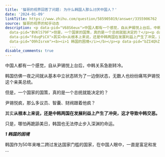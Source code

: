 ```yaml
---
title: '猫哥的视界回答了问题: 为什么韩国人那么讨厌中国人？'
date: '2024-01-09'
linkTitle: https://www.zhihu.com/question/585905019/answer/3355906762
source: 猫哥的视界的知乎动态
description: <p data-pid="V68S6eux">中国人都有一个感觉，自从尹锡悦上台后，中韩关系急剧转冷。</p><p data-pid="2R9jbCah">韩国仿佛一夜之间就从基本中立状态转为了一边倒状态，无数人也纷纷痛骂尹锡悦这个亲美总统。</p><p
  data-pid="BVKlS79F">但是，一个国家的国策，真的是一个总统就能决定的？</p><p data-pid="M6MkiXjF">尹锡悦疯，那么多议员、智囊、财阀跟着他疯？</p><p
  data-pid="FduqPiCX">其实<b>从根本上来说，还是中韩两国在发展利益上产生了冲突，这才导致中韩交恶。</b></p><p data-pid="NyH30o9B">只是，哪怕再跪舔美日，韩国也无法停止步入深渊的命运。</p><p
  data-pid="O9hIsrxm"><b><i>1 韩国的困境</i></b></p><p data-pid="bZI4QhZi">韩国作为50年来唯二跨过发达国家门槛的国家，在中国人眼中，一直是富足和发
  ...
disable_comments: true
---
```

<p data-pid="V68S6eux">中国人都有一个感觉，自从尹锡悦上台后，中韩关系急剧转冷。</p><p data-pid="2R9jbCah">韩国仿佛一夜之间就从基本中立状态转为了一边倒状态，无数人也纷纷痛骂尹锡悦这个亲美总统。</p><p data-pid="BVKlS79F">但是，一个国家的国策，真的是一个总统就能决定的？</p><p data-pid="M6MkiXjF">尹锡悦疯，那么多议员、智囊、财阀跟着他疯？</p><p data-pid="FduqPiCX">其实<b>从根本上来说，还是中韩两国在发展利益上产生了冲突，这才导致中韩交恶。</b></p><p data-pid="NyH30o9B">只是，哪怕再跪舔美日，韩国也无法停止步入深渊的命运。</p><p data-pid="O9hIsrxm"><b><i>1 韩国的困境</i></b></p><p data-pid="bZI4QhZi">韩国作为50年来唯二跨过发达国家门槛的国家，在中国人眼中，一直是富足和发 ...